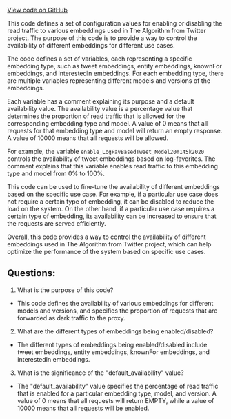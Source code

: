 [View code on GitHub](https://github.com/misbahsy/the-algorithm/simclusters-ann/server/src/main/resources/config/decider.yml)

This code defines a set of configuration values for enabling or disabling the read traffic to various embeddings used in The Algorithm from Twitter project. The purpose of this code is to provide a way to control the availability of different embeddings for different use cases. 

The code defines a set of variables, each representing a specific embedding type, such as tweet embeddings, entity embeddings, knownFor embeddings, and interestedIn embeddings. For each embedding type, there are multiple variables representing different models and versions of the embeddings. 

Each variable has a comment explaining its purpose and a default availability value. The availability value is a percentage value that determines the proportion of read traffic that is allowed for the corresponding embedding type and model. A value of 0 means that all requests for that embedding type and model will return an empty response. A value of 10000 means that all requests will be allowed. 

For example, the variable `enable_LogFavBasedTweet_Model20m145k2020` controls the availability of tweet embeddings based on log-favorites. The comment explains that this variable enables read traffic to this embedding type and model from 0% to 100%. 

This code can be used to fine-tune the availability of different embeddings based on the specific use case. For example, if a particular use case does not require a certain type of embedding, it can be disabled to reduce the load on the system. On the other hand, if a particular use case requires a certain type of embedding, its availability can be increased to ensure that the requests are served efficiently. 

Overall, this code provides a way to control the availability of different embeddings used in The Algorithm from Twitter project, which can help optimize the performance of the system based on specific use cases.
## Questions: 
 1. What is the purpose of this code?
- This code defines the availability of various embeddings for different models and versions, and specifies the proportion of requests that are forwarded as dark traffic to the proxy.

2. What are the different types of embeddings being enabled/disabled?
- The different types of embeddings being enabled/disabled include tweet embeddings, entity embeddings, knownFor embeddings, and interestedIn embeddings.

3. What is the significance of the "default_availability" value?
- The "default_availability" value specifies the percentage of read traffic that is enabled for a particular embedding type, model, and version. A value of 0 means that all requests will return EMPTY, while a value of 10000 means that all requests will be enabled.